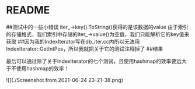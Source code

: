 # README
##测试中的一些小错误
iter_->key().ToString()获得的是该数据的value
由于索引的存储格式，我们索引中存储的iter_->value()为空值，我们只能解析它的key值来获取
##因为我的IndexIterator写在db_iter.cc内所以无法用
IndexIterator::GetIntPos，所以我就把关于它的测试注释掉了
##结果 

最后可以通过除了关于IndexIterator的七个测试，且使用hashmap的效率要远大于不使用hashmap的效率！ 

![](./Screenshot from 2021-06-24 23-21-38.png)
